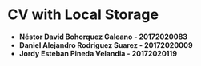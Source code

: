 # CV with Local Storage

- __Néstor David Bohorquez Galeano - 20172020083__   
- __Daniel Alejandro Rodriguez Suarez - 20172020009__   
- __Jordy Esteban Pineda Velandia - 20172020119__
